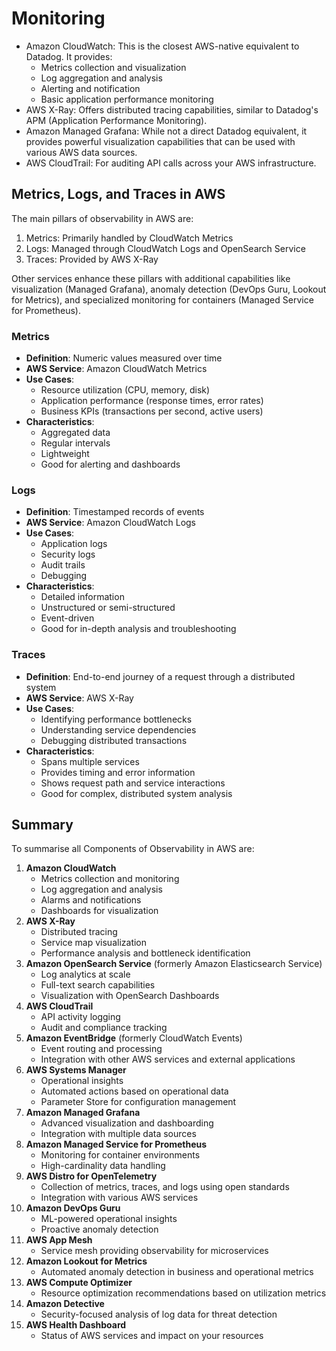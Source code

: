 # Monitoring

* Amazon CloudWatch: This is the closest AWS-native equivalent to Datadog. It provides:
  * Metrics collection and visualization
  * Log aggregation and analysis
  * Alerting and notification
  * Basic application performance monitoring
* AWS X-Ray: Offers distributed tracing capabilities, similar to Datadog's APM (Application Performance Monitoring).
* Amazon Managed Grafana: While not a direct Datadog equivalent, it provides powerful visualization capabilities that can be used with various AWS data sources.
* AWS CloudTrail: For auditing API calls across your AWS infrastructure.



## Metrics, Logs, and Traces in AWS

The main pillars of observability  in AWS are:

1. Metrics: Primarily handled by CloudWatch Metrics
2. Logs: Managed through CloudWatch Logs and OpenSearch Service
3. Traces: Provided by AWS X-Ray

Other services enhance these pillars with additional capabilities like visualization (Managed Grafana), anomaly detection (DevOps Guru, Lookout for Metrics), and specialized monitoring for containers (Managed Service for Prometheus).

### Metrics

* **Definition**: Numeric values measured over time
* **AWS Service**: Amazon CloudWatch Metrics
* **Use Cases**:
  * Resource utilization (CPU, memory, disk)
  * Application performance (response times, error rates)
  * Business KPIs (transactions per second, active users)
* **Characteristics**:
  * Aggregated data
  * Regular intervals
  * Lightweight
  * Good for alerting and dashboards

### Logs

* **Definition**: Timestamped records of events
* **AWS Service**: Amazon CloudWatch Logs
* **Use Cases**:
  * Application logs
  * Security logs
  * Audit trails
  * Debugging
* **Characteristics**:
  * Detailed information
  * Unstructured or semi-structured
  * Event-driven
  * Good for in-depth analysis and troubleshooting

### Traces

* **Definition**: End-to-end journey of a request through a distributed system
* **AWS Service**: AWS X-Ray
* **Use Cases**:
  * Identifying performance bottlenecks
  * Understanding service dependencies
  * Debugging distributed transactions
* **Characteristics**:
  * Spans multiple services
  * Provides timing and error information
  * Shows request path and service interactions
  * Good for complex, distributed system analysis



## Summary

To summarise all Components of Observability in AWS are:

1. **Amazon CloudWatch**
   * Metrics collection and monitoring
   * Log aggregation and analysis
   * Alarms and notifications
   * Dashboards for visualization
2. **AWS X-Ray**
   * Distributed tracing
   * Service map visualization
   * Performance analysis and bottleneck identification
3. **Amazon OpenSearch Service** (formerly Amazon Elasticsearch Service)
   * Log analytics at scale
   * Full-text search capabilities
   * Visualization with OpenSearch Dashboards
4. **AWS CloudTrail**
   * API activity logging
   * Audit and compliance tracking
5. **Amazon EventBridge** (formerly CloudWatch Events)
   * Event routing and processing
   * Integration with other AWS services and external applications
6. **AWS Systems Manager**
   * Operational insights
   * Automated actions based on operational data
   * Parameter Store for configuration management
7. **Amazon Managed Grafana**
   * Advanced visualization and dashboarding
   * Integration with multiple data sources
8. **Amazon Managed Service for Prometheus**
   * Monitoring for container environments
   * High-cardinality data handling
9. **AWS Distro for OpenTelemetry**
   * Collection of metrics, traces, and logs using open standards
   * Integration with various AWS services
10. **Amazon DevOps Guru**
    * ML-powered operational insights
    * Proactive anomaly detection
11. **AWS App Mesh**
    * Service mesh providing observability for microservices
12. **Amazon Lookout for Metrics**
    * Automated anomaly detection in business and operational metrics
13. **AWS Compute Optimizer**
    * Resource optimization recommendations based on utilization metrics
14. **Amazon Detective**
    * Security-focused analysis of log data for threat detection
15. **AWS Health Dashboard**
    * Status of AWS services and impact on your resources
